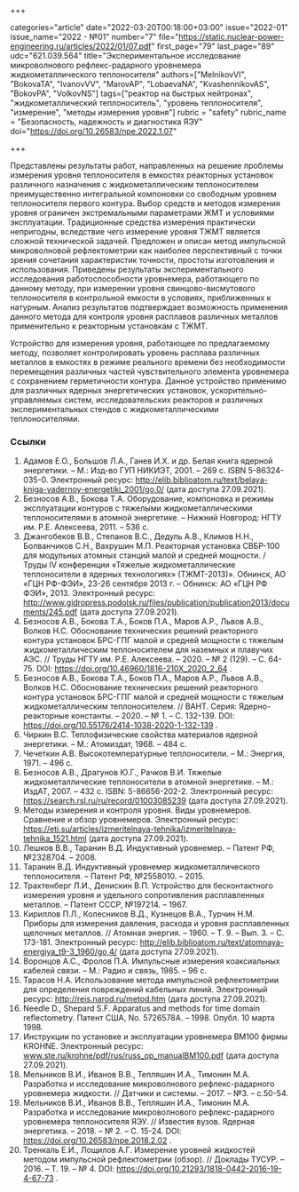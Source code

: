 +++

categories="article"
date="2022-03-20T00:18:00+03:00"
issue="2022-01"
issue_name="2022 - №01"
number="7"
file="https://static.nuclear-power-engineering.ru/articles/2022/01/07.pdf"
first_page="79"
last_page="89"
udc="621.039.564"
title="Экспериментальное исследование микроволнового рефлекс-радарного уровнемера жидкометаллического теплоносителя"
authors=["MelnikovVI", "BokovaTA", "IvanovVV", "MarovAP", "LobaevaNA", "KvashennikovAS", "BokovPA", "VolkovNS"]
tags=["реактор на быстрых нейтронах", "жидкометаллический теплоноситель", "уровень теплоносителя", "измерение", "методы измерения уровня"]
rubric = "safety"
rubric_name = "Безопасность, надежность и диагностика ЯЭУ"
doi="https://doi.org/10.26583/npe.2022.1.07"

+++

Представлены результаты работ, направленных на решение проблемы измерения уровня теплоносителя в емкостях реакторных установок различного назначения с жидкометаллическим теплоносителем преимущественно интегральной компоновки со свободным уровнем теплоносителя первого контура. Выбор средств и методов измерения уровня ограничен экстремальными параметрами ЖМТ и условиями эксплуатации. Традиционные средства измерения практически непригодны, вследствие чего измерение уровня ТЖМТ является сложной технической задачей. Предложен и описан метод импульсной микроволновой рефлектометрии как наиболее перспективный с точки зрения сочетания характеристик точности, простоты изготовления и использования. Приведены результаты экспериментального исследования работоспособности уровнемера, работающего по данному методу, при измерении уровня свинцово-висмутового теплоносителя в контрольной емкости в условиях, приближенных к натурным. Анализ результатов подтверждает возможность применения данного метода для контроля уровня расплавов различных металлов применительно к реакторным установкам с ТЖМТ.

Устройство для измерения уровня, работающее по предлагаемому методу, позволяет контролировать уровень расплава различных металлов в емкостях в режиме реального времени без необходимости перемещения различных частей чувствительного элемента уровнемера с сохранением герметичности контура. Данное устройство применимо для различных ядерных энергетических установок, ускорительно-управляемых систем, исследовательских реакторов и различных экспериментальных стендов с жидкометаллическими теплоносителями.

### Ссылки

1. Адамов Е.О., Большов Л.А., Ганев И.Х. и др. Белая книга ядерной энергетики. – М.: Изд-во ГУП НИКИЭТ, 2001. – 269 с. ISBN 5-86324-035-0. Электронный ресурс: http://elib.biblioatom.ru/text/belaya-kniga-yadernoy-energetiki_2001/go,0/ (дата доступа 27.09.2021).
2. Безносов А.В., Бокова Т.А. Оборудование, компоновка и режимы эксплуатации контуров с тяжелыми жидкометаллическими теплоносителями в атомной энергетике. – Нижний Новгород: НГТУ им. Р.Е. Алексеева, 2011. – 536 с.
3. Джангобеков В.В., Степанов В.С., Дедуль А.В., Климов Н.Н., Болванчиков С.Н., Вахрушин М.П. Реакторная установка СВБР-100 для модульных атомных станций малой и средней мощности. / Труды IV конференции «Тяжелые жидкометаллические теплоносители в ядерных технологиях» (ТЖМТ-2013)». Обнинск, АО «ГЦН РФ-ФЭИ», 23-26 сентября 2013 г. – Обнинск: АО «ГЦН РФ ФЭИ», 2013. Электронный ресурс: http://www.gidropress.podolsk.ru/files/publication/publication2013/documents/245.pdf (дата доступа 27.09.2021).
4. Безносов А.В., Бокова Т.А., Боков П.А., Маров А.Р., Львов А.В., Волков Н.С. Обоснование технических решений реакторного контура установок БРС-ГПГ малой и средней мощности с тяжелым жидкометаллическим теплоносителем для наземных и плавучих АЭC. // Труды НГТУ им. Р.Е. Алексеева. – 2020. – № 2 (129). – С. 64-75. DOI: https://doi.org/10.46960/1816-210X_2020_2_64 .
5. Безносов А.В., Бокова Т.А., Боков П.А., Маров А.Р., Львов А.В., Волков Н.С. Обоснование технических решений реакторного контура установок БРС-ГПГ малой и средней мощности с тяжелым жидкометаллическим теплоносителем. // ВАНТ. Серия: Ядерно-реакторные константы. – 2020. – № 1. – С. 132-139. DOI: https://doi.org/10.55176/2414-1038-2020-1-132-139 .
6. Чиркин В.С. Теплофизические свойства материалов ядерной энергетики. – М.: Атомиздат, 1968. – 484 с.
7. Чечеткин А.В. Высокотемпературные теплоносители. – М.: Энергия, 1971. – 496 с.
8. Безносов А.В., Драгунов Ю.Г., Рачков В.И. Тяжелые жидкометаллические теплоносители в атомной энергетике. – М.: ИздАТ, 2007. – 432 с. ISBN: 5-86656-202-2. Электронный ресурс: https://search.rsl.ru/ru/record/01003085239 (дата доступа 27.09.2021).
9. Методы измерения и контроля уровня. Виды уровнемеров. Сравнение и обзор уровнемеров. Электронный ресурс: https://eti.su/articles/izmeritelnaya-tehnika/izmeritelnaya-tehnika_1521.html (дата доступа 27.09.2021).
10. Лешков В.В., Таранин В.Д. Индуктивный уровнемер. – Патент РФ, №2328704. – 2008.
11. Таранин В.Д. Индуктивный уровнемер жидкометаллического теплоносителя. – Патент РФ, №2558010. – 2015.
12. Трахтенберг Л.И., Денискин В.П. Устройство для бесконтактного измерения уровня и удельного сопротивления расплавленных металлов. – Патент СССР, №197214. – 1967.
13. Кириллов П.Л., Колесников В.Д., Кузнецов В.А., Турчин Н.М. Приборы для измерения давления, расхода и уровня расплавленных щелочных металлов. // Атомная энергия. – 1960. – Т. 9. – Вып. 3. – С. 173-181. Электронный ресурс: http://elib.biblioatom.ru/text/atomnaya-energiya_t9-3_1960/go,4/ (дата доступа 27.09.2021).
14. Воронцов A.C., Фролов П.А. Импульсные измерения коаксиальных кабелей связи. – М.: Радио и связь, 1985. – 96 с.
15. Тарасов Н.А. Использование метода импульсной рефлектометрии для определения повреждений кабельных линий. Электронный ресурс: http://reis.narod.ru/metod.htm (дата доступа 27.09.2021).
16. Needle D., Shepard S.F. Apparatus and methods for time domain reflectometry. Патент США, No. 5726578A. – 1998. Опубл. 10 марта 1998.
17. Инструкции по установке и эксплуатации уровнемера BM100 фирмы KROHNE. Электронный ресурс: www.ste.ru/krohne/pdf/rus/russ_op_manualBM100.pdf (дата доступа 27.09.2021).
18. Мельников В.И., Иванов В.В., Тепляшин И.А., Тимонин М.А. Разработка и исследование микроволнового рефлекс-радарного уровнемера жидкости. // Датчики и системы. – 2017. – №3. – с.50-54.
19. Мельников В.И., Иванов В.В., Тепляшин И.А., Тимонин М.А. Разработка и исследование микроволнового рефлекс-радарного уровнемера теплоносителя ЯЭУ. // Известия вузов. Ядерная энергетика. – 2018. – № 2. – С. 15-24. DOI: https://doi.org/10.26583/npe.2018.2.02 .
20. Тренкаль Е.И., Лощилов А.Г. Измерение уровней жидкостей методом импульсной рефлектометрии (обзор). // Доклады ТУСУР. – 2016. – Т. 19. – № 4. DOI: https://doi.org/10.21293/1818-0442-2016-19-4-67-73 .